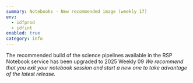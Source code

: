```yaml
---
summary: Notebooks - New recommended image (weekly 17)
env:
  - idfprod
  - idfint
enabled: true
category: info
---
```


The recommended build of the science pipelines available in the RSP Notebook service has been upgraded to 2025 Weekly 09
*We recommend that you exit your notebook session and start a new one to take advantage of the latest release.*
